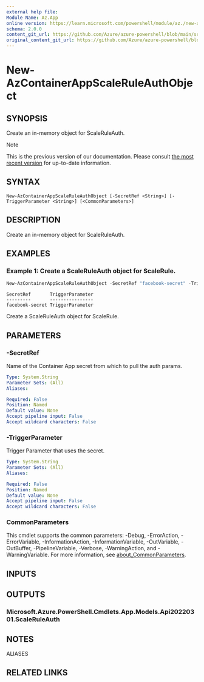 ```yaml
---
external help file: 
Module Name: Az.App
online version: https://learn.microsoft.com/powershell/module/az./new-azcontainerappscaleruleauthobject
schema: 2.0.0
content_git_url: https://github.com/Azure/azure-powershell/blob/main/src/App/help/New-AzContainerAppScaleRuleAuthObject.md
original_content_git_url: https://github.com/Azure/azure-powershell/blob/main/src/App/help/New-AzContainerAppScaleRuleAuthObject.md
---
```


# New-AzContainerAppScaleRuleAuthObject

## SYNOPSIS
Create an in-memory object for ScaleRuleAuth.

> [!NOTE]
>This is the previous version of our documentation. Please consult [the most recent version](/powershell/module/az.app/new-azcontainerappscaleruleauthobject) for up-to-date information.

## SYNTAX

```
New-AzContainerAppScaleRuleAuthObject [-SecretRef <String>] [-TriggerParameter <String>] [<CommonParameters>]
```

## DESCRIPTION
Create an in-memory object for ScaleRuleAuth.

## EXAMPLES

### Example 1: Create a ScaleRuleAuth object for ScaleRule.
```powershell
New-AzContainerAppScaleRuleAuthObject -SecretRef "facebook-secret" -TriggerParameter "TriggerParameter"
```

```output
SecretRef       TriggerParameter
---------       ----------------
facebook-secret TriggerParameter
```

Create a ScaleRuleAuth object for ScaleRule.

## PARAMETERS

### -SecretRef
Name of the Container App secret from which to pull the auth params.

```yaml
Type: System.String
Parameter Sets: (All)
Aliases:

Required: False
Position: Named
Default value: None
Accept pipeline input: False
Accept wildcard characters: False
```

### -TriggerParameter
Trigger Parameter that uses the secret.

```yaml
Type: System.String
Parameter Sets: (All)
Aliases:

Required: False
Position: Named
Default value: None
Accept pipeline input: False
Accept wildcard characters: False
```

### CommonParameters
This cmdlet supports the common parameters: -Debug, -ErrorAction, -ErrorVariable, -InformationAction, -InformationVariable, -OutVariable, -OutBuffer, -PipelineVariable, -Verbose, -WarningAction, and -WarningVariable. For more information, see [about_CommonParameters](http://go.microsoft.com/fwlink/?LinkID=113216).

## INPUTS

## OUTPUTS

### Microsoft.Azure.PowerShell.Cmdlets.App.Models.Api20220301.ScaleRuleAuth

## NOTES

ALIASES

## RELATED LINKS

